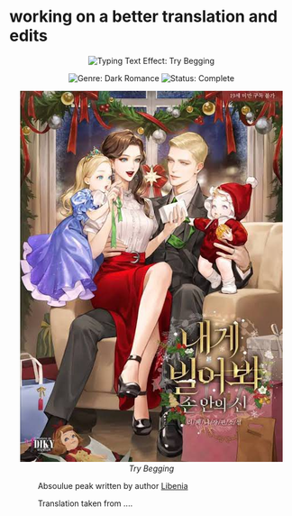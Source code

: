# working on a better translation and edits

<div align="center">
<!-- Dynamic Title Effect (Imperial, Cinzel font, Gold color, Smooth transition) -->
<img src="https://readme-typing-svg.herokuapp.com?font=Cinzel&size=48&pause=1000000&color=FFD700&center=true&width=650&lines=Try+Begging&repeat=false&vCenter=true&style=smooth" alt="Typing Text Effect: Try Begging" />
</div>

<div align="center">
<p>
<!-- Badges in the large 'for-the-badge' style for maximum impact -->
<!-- GENRE BADGE (Deep Red/Maroon) -->
<img src="https://img.shields.io/badge/GENRE-Dark_Romance-800000?style=for-the-badge&logoColor=white" alt="Genre: Dark Romance">
<!-- STATUS BADGE (Warm Bronze/Brown) - UPDATED TO COMPLETE -->
<img src="https://img.shields.io/badge/STATUS-Complete-A0522D?style=for-the-badge&logoColor=white" alt="Status: Complete">
<!-- FORMAT BADGE REMOVED -->
</p>
</div>

<p align="center">
  <img src="./assets/Try-Begging.jpeg" alt="trybegging-cover" style="max-width:100%;height:auto;" />
  <br>
  <em><i>Try Begging</i></em>
</p>


<!-- Left-aligned content starts here, giving a structured feel -->

<div align="left" style="padding-left: 10%;">

<!-- Synopsis / Hook -->


Absoulue peak written by author [Libenia](https://x.com/_libenia_)


Translation taken from ....

</p>

</div>
